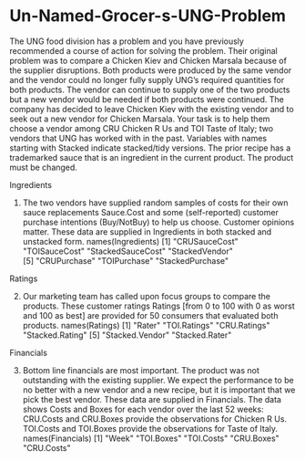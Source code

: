 # Un-Named-Grocer-s-UNG-Problem
The UNG food division has a problem and you have previously recommended a course of action for solving the problem. Their original problem was to compare a Chicken Kiev and Chicken Marsala because of the supplier disruptions. Both products were produced by the same vendor and the vendor could no longer fully supply UNG’s required quantities for both products. The vendor can continue to supply one of the two products but a new vendor would be needed if both products were continued. The company has decided to leave Chicken Kiev with the existing vendor and to seek out a new vendor for Chicken Marsala. Your task is to help them choose a vendor among CRU Chicken R Us and TOI Taste of Italy; two vendors that UNG has worked with in the past. Variables with names starting with Stacked indicate stacked/tidy versions.
The prior recipe has a trademarked sauce that is an ingredient in the current product. The product must be changed.

Ingredients

1.	The two vendors have supplied random samples of costs for their own sauce replacements Sauce.Cost and some (self-reported) customer purchase intentions (Buy/NotBuy) to help us choose. Customer opinions matter. These data are supplied in Ingredients in both stacked and unstacked form.
names(Ingredients)
[1] "CRUSauceCost"     "TOISauceCost"     "StackedSauceCost" "StackedVendor"   
[5] "CRUPurchase"      "TOIPurchase"      "StackedPurchase"

Ratings

2.	Our marketing team has called upon focus groups to compare the products. These customer ratings Ratings [from 0 to 100 with 0 as worst and 100 as best] are provided for 50 consumers that evaluated both products.
names(Ratings)
[1] "Rater"          "TOI.Ratings"    "CRU.Ratings"    "Stacked.Rating"
[5] "Stacked.Vendor" "Stacked.Rater"

Financials

3.	Bottom line financials are most important. The product was not outstanding with the existing supplier. We expect the performance to be no better with a new vendor and a new recipe, but it is important that we pick the best vendor. These data are supplied in Financials. The data shows Costs and Boxes for each vendor over the last 52 weeks: CRU.Costs and CRU.Boxes provide the observations for Chicken R Us. TOI.Costs and TOI.Boxes provide the observations for Taste of Italy.
names(Financials)
[1] "Week"      "TOI.Boxes" "TOI.Costs" "CRU.Boxes" "CRU.Costs"
